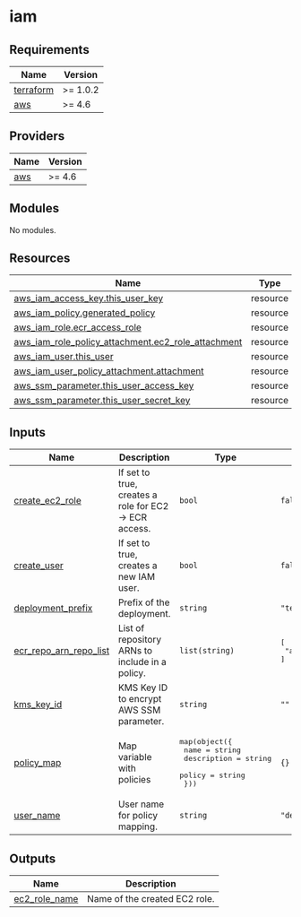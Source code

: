 # iam

<!-- BEGINNING OF PRE-COMMIT-TERRAFORM DOCS HOOK -->
## Requirements

| Name | Version |
|------|---------|
| <a name="requirement_terraform"></a> [terraform](#requirement\_terraform) | >= 1.0.2 |
| <a name="requirement_aws"></a> [aws](#requirement\_aws) | >= 4.6 |

## Providers

| Name | Version |
|------|---------|
| <a name="provider_aws"></a> [aws](#provider\_aws) | >= 4.6 |

## Modules

No modules.

## Resources

| Name | Type |
|------|------|
| [aws_iam_access_key.this_user_key](https://registry.terraform.io/providers/hashicorp/aws/latest/docs/resources/iam_access_key) | resource |
| [aws_iam_policy.generated_policy](https://registry.terraform.io/providers/hashicorp/aws/latest/docs/resources/iam_policy) | resource |
| [aws_iam_role.ecr_access_role](https://registry.terraform.io/providers/hashicorp/aws/latest/docs/resources/iam_role) | resource |
| [aws_iam_role_policy_attachment.ec2_role_attachment](https://registry.terraform.io/providers/hashicorp/aws/latest/docs/resources/iam_role_policy_attachment) | resource |
| [aws_iam_user.this_user](https://registry.terraform.io/providers/hashicorp/aws/latest/docs/resources/iam_user) | resource |
| [aws_iam_user_policy_attachment.attachment](https://registry.terraform.io/providers/hashicorp/aws/latest/docs/resources/iam_user_policy_attachment) | resource |
| [aws_ssm_parameter.this_user_access_key](https://registry.terraform.io/providers/hashicorp/aws/latest/docs/resources/ssm_parameter) | resource |
| [aws_ssm_parameter.this_user_secret_key](https://registry.terraform.io/providers/hashicorp/aws/latest/docs/resources/ssm_parameter) | resource |

## Inputs

| Name | Description | Type | Default | Required |
|------|-------------|------|---------|:--------:|
| <a name="input_create_ec2_role"></a> [create\_ec2\_role](#input\_create\_ec2\_role) | If set to true, creates a role for EC2 -> ECR access. | `bool` | `false` | no |
| <a name="input_create_user"></a> [create\_user](#input\_create\_user) | If set to true, creates a new IAM user. | `bool` | `false` | no |
| <a name="input_deployment_prefix"></a> [deployment\_prefix](#input\_deployment\_prefix) | Prefix of the deployment. | `string` | `"terraform"` | no |
| <a name="input_ecr_repo_arn_repo_list"></a> [ecr\_repo\_arn\_repo\_list](#input\_ecr\_repo\_arn\_repo\_list) | List of repository ARNs to include in a policy. | `list(string)` | <pre>[<br>  "arn:aws:ecr:us-mock-1:11111111:mock-ecr"<br>]</pre> | no |
| <a name="input_kms_key_id"></a> [kms\_key\_id](#input\_kms\_key\_id) | KMS Key ID to encrypt AWS SSM parameter. | `string` | `""` | no |
| <a name="input_policy_map"></a> [policy\_map](#input\_policy\_map) | Map variable with policies | <pre>map(object({<br>    name        = string<br>    description = string<br>    policy      = string<br>  }))</pre> | `{}` | no |
| <a name="input_user_name"></a> [user\_name](#input\_user\_name) | User name for policy mapping. | `string` | `"default-user"` | no |

## Outputs

| Name | Description |
|------|-------------|
| <a name="output_ec2_role_name"></a> [ec2\_role\_name](#output\_ec2\_role\_name) | Name of the created EC2 role. |
<!-- END OF PRE-COMMIT-TERRAFORM DOCS HOOK -->
